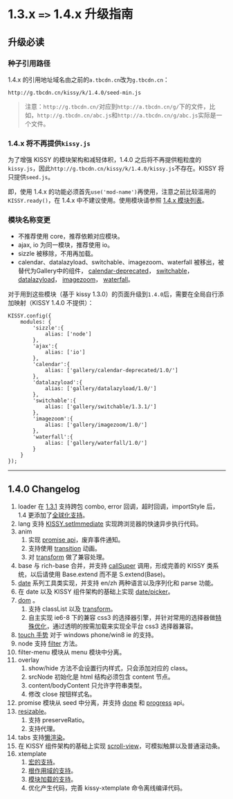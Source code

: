 # 1.3.x `=>` 1.4.x 升级指南

## 升级必读

### 种子引用路径

1.4.x 的引用地址域名由之前的`a.tbcdn.cn`改为`g.tbcdn.cn`：

	http://g.tbcdn.cn/kissy/k/1.4.0/seed-min.js

> 注意：`http://g.tbcdn.cn/`对应到`http://a.tbcdn.cn/g/`下的文件，比如，`http://g.tbcdn.cn/abc.js`和`http://a.tbcdn.cn/g/abc.js`实际是一个文件。

### 1.4.x 将不再提供`kissy.js`

为了增强 KISSY 的模块架构和减轻体积，1.4.0 之后将不再提供粗粒度的`kissy.js`，因此`http://g.tbcdn.cn/kissy/k/1.4.0/kissy.js`不存在。KISSY 将只提供`seed.js`。

即，使用 1.4.x 的功能必须首先`use('mod-name')`再使用，注意之前比较滥用的`KISSY.ready()`，在 1.4.x 中不建议使用。使用模块请参照 [1.4.x 模块列表](module-map.html)。

### 模块名称变更
- 不推荐使用 core，推荐依赖对应模块。
- ajax, io 为同一模块，推荐使用 io。
- sizzle 被移除，不用再加载。
- calendar、datalazyload、switchable、imagezoom、waterfall 被移出，被替代为Gallery中的组件，
[calendar-deprecated](http://gallery.kissyui.com/calendar-deprecated/1.0/guide/index.html)，
[switchable](http://gallery.kissyui.com/switchable/1.3/guide/index.html)，
[datalazyload](http://gallery.kissyui.com/datalazyload/1.0/guide/index.html)，
[imagezoom](http://gallery.kissyui.com/imagezoom/1.0/guide/index.html)，
[waterfall](http://gallery.kissyui.com/waterfall/1.0/guide/index.html)。

对于用到这些模块（基于 kissy 1.3.0）的页面升级到`1.4.0`后，需要在全局自行添加映射（KISSY 1.4.0 不提供）：

	KISSY.config({
		modules: {
			'sizzle':{
				alias: ['node']
			},
			'ajax':{
				alias: ['io']
			},
			'calendar':{
				alias: ['gallery/calendar-deprecated/1.0/']
			},
			'datalazyload':{
				alias: ['gallery/datalazyload/1.0/']
			},
			'switchable':{
				alias: ['gallery/switchable/1.3.1/']
			},
			'imagezoom':{
				alias: ['gallery/imagezoom/1.0/']
			},
			'waterfall':{
				alias: ['gallery/waterfall/1.0/']
			}
		}
	});

-----------------------------------------

## 1.4.0 Changelog

1. loader 在 [1.3.1](https://github.com/kissyteam/kissy/issues/269) 支持跨包 combo, error 回调，超时回调，importStyle 后，1.4 更添加了[全球化支持](https://github.com/kissyteam/kissy/issues/429)。
1. lang 支持 [KISSY.setImmediate](https://github.com/kissyteam/kissy/issues/498) 实现跨浏览器的快速异步执行代码。
1. anim 
    1. 实现 [promise api](https://github.com/kissyteam/kissy/issues/496)，废弃事件通知。
    1. 支持使用 [transition](https://github.com/kissyteam/kissy/issues/285) 动画。
    1. 对 [transform](https://github.com/kissyteam/kissy/issues/402) 做了兼容处理。
1. base 与 rich-base 合并，并支持 [callSuper](https://github.com/kissyteam/kissy/issues/447) 调用，形成完善的 KISSY 类系统，以后请使用 Base.extend 而不是 S.extend(Base)。
1. [date](https://github.com/kissyteam/kissy/issues/164) 系列工具类实现，并支持 en/zh 两种语言以及序列化和 parse 功能。
1. 在 date 以及 KISSY 组件架构的基础上实现 [date/picker](https://github.com/kissyteam/kissy/issues/162)。
1. [dom](https://github.com/kissyteam/kissy/issues/282) 。
    1. 支持 classList 以及 [transform](https://github.com/kissyteam/kissy/issues/402)。
    1. 自主实现 ie6-8 下的兼容 css3 的选择器引擎，并针对常用的选择器做[特殊优化](https://github.com/kissyteam/kissy/pull/406)，通过透明的按需加载来实现全平台 css3 选择器兼容。
1. [touch 手势](https://github.com/kissyteam/kissy/issues/363) 对于 windows phone/win8 ie 的支持。
1. node 支持 [filter](https://github.com/kissyteam/kissy/issues/367) 方法。
1. filter-menu 模块从 menu 模块中分离。
1. overlay 
    1. show/hide 方法不会设置行内样式，只会添加对应的 class。
    1. srcNode 初始化是 html 结构必须包含 content 节点。
    1. content/bodyContent 只允许字符串类型。
    1. 修改 close 按钮样式名。
1. promise 模块从 seed 中分离，并支持 [done](https://github.com/kissyteam/kissy/issues/311) 和 [progress](https://github.com/kissyteam/kissy/issues/480) api。
1. [resizable](https://github.com/kissyteam/kissy/issues/223)。
    1. 支持 preserveRatio。
    1. 支持代理。
1. tabs 支持[懒渲染](https://github.com/kissyteam/kissy/issues/335)。
1. 在 KISSY 组件架构的基础上实现 [scroll-view](https://github.com/kissyteam/kissy/issues/222)，可模拟触屏以及普通滚动条。
1. xtemplate     
    1. [宏的支持](https://github.com/kissyteam/kissy/issues/449)。
    1. [根作用域的支持](https://github.com/kissyteam/kissy/issues/431)。
    1. [模块加载的支持](https://github.com/kissyteam/kissy/issues/389)。
    1. 优化产生代码，完善 kissy-xtemplate 命令离线编译代码。